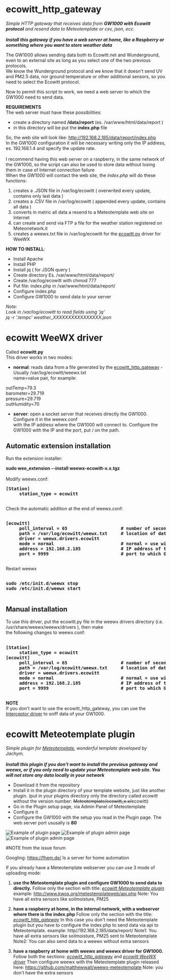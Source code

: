 # ecowitt_http_gateway
<i>Simple HTTP gateway that receives data from <b>GW1000 with Ecowitt protocol</b> and resend data to Meteotemplate or csv, json, ecc.</i><br><br>
<b><i>Install this gateway if you have a web server at home, like a Raspberry or something where you want to store weather data</b></i>
  
The GW1000 allows sending data both to Ecowitt.net and Wunderground, even to an external site as long as you select one
of the two previous protocols. <br>
We know the Wunderground protocol and we know that it doesn't send UV and PM2.5 data, nor ground temperature or
other additional sensors, so you need to select the Ecowitt protocol.<br>

Now to permit this script to work, we need a web server to which the GW1000 need to send data.

<b>REQUIREMENTS</B>
<br>
The web server must have these possibilities:
- create a directory named <b>/data/report</b> (es. /var/www/html/data/report )
- in this directory will be put the <b>index.php</b> file 

So, the web site will look like: http://192.168.2.185/data/report/index.php<br>
In the GW1000 configuration it will be necessary writing only the IP address, es. 192.168.1.4 and specify the update rate.<br>
<br>
I recommend having this web server on a raspberry, in the same network of the GW1000, so the script can also be used to store data without losing them in case of Internet connection failure<br> 
When the GW1000 will contact the web site, the <i>index.php</i> will do these functions:

1) creates a .JSON file in /var/log/ecowitt ( overwrited every update, contains only last data )<br>
2) creates a .CSV file in /var/log/ecowitt ( appended every update, contains all data )<br>
3) converts in metric all data a resend to a Meteotemplate web site on Internet<br>
4) can create and send via FTP a file for the weather station registered on Meteonetwork.it 
5) creates a weewx.txt file in /var/log/ecowitt for the [ecowitt.py](https://raw.githubusercontent.com/iz0qwm/ecowitt_http_gateway/master/ecowitt.py) driver for WeeWX

<b>HOW TO INSTALL</b>:
- Install Apache
- Install PHP
- Install jq ( for JSON query )
- Create directory Es. /var/www/html/data/report/
- Create /var/log/ecowitt with chmod 777
- Put file: index.php in /var/www/html/data/report/
- Configure index.php
- Configure GW1000 to send data to your server

<i>Note:</i><br>
<i>Look in /var/log/ecowitt to read fields using 'jq'<br>
jq -r '.tempc' weather_XXXXXXXXXXXXXXXX.json</i>


# ecowitt WeeWX driver

Called <b>ecowitt.py</b> <br>
This driver works in two modes:

- <b>normal</b>: reads data from a file generated by the [ecowitt_http_gateway](https://github.com/iz0qwm/ecowitt_http_gateway/blob/master/README.md#ecowitt_http_gateway) - Usually /var/log/ecowitt/weewx.txt<br>
name=value pair, for example:<br>

outTemp=79.3<br>
barometer=29.719<br>
pressure=29.719<br>
outHumidity=70<br>

- <b>server</b>: open a socket server that receives directly the GW1000. Configure it in the weewx.conf<br>
with the IP address where the GW1000 will connect to. Configure the GW1000 with the IP and the port, put / on the path.

## Automatic extension installation

Run the extension installer:

<b>sudo wee_extension --install weewx-ecowitt-x.x.tgz</b>
<br><br>
Modify weewx.conf:
<pre>
<b>[Station]
     station_type = ecowitt
</b>
</pre>
Check the automatic addition at the end of weewx.conf:<br>
<pre>
<b>
[ecowitt]
     poll_interval = 65                    # number of seconds, just a little more than the GW1000 update time
     path = /var/log/ecowitt/weewx.txt     # location of data file generated by ecowitt_http_gateway used in mode=normal
     driver = weewx.drivers.ecowitt
     mode = normal                         # normal = use with ecowitt_http_gateway - server = directly connected to GW1000
     address = 192.168.2.185               # IP address of the PC where weewx is running in mode=server, to which GW1000 will connect to                
     port = 9999                           # port to which GW1000 will connect to in mode=server
</b>
</pre>

Restart weewx<br>
<pre>
<b>
sudo /etc/init.d/weewx stop
sudo /etc/init.d/weewx start
</b>
</pre>
## Manual installation
To use this driver, put the ecowitt.py file in the weewx drivers directory (i.e. /usr/share/weewx/weewx/drivers ), then make<br>
the following changes to weewx.conf:<br>
<br>
<pre>
<b>[Station]
     station_type = ecowitt
[ecowitt]
     poll_interval = 65                    # number of seconds, just a little more than the GW1000 update time
     path = /var/log/ecowitt/weewx.txt     # location of data file generated by ecowitt_http_gateway
     driver = weewx.drivers.ecowitt
     mode = normal                         # normal = use with ecowitt_http_gateway - server = directly connected to GW1000
     address = 192.168.2.185               # IP address of the PC where weewx is running in mode=server, to which GW1000 will connect to                
     port = 9999                           # port to which GW1000 will connect to in mode=server
</b>
</pre>

<b>NOTE</b><br>
If you don't want to use the ecowitt_http_gateway, you can use the [Interceptor driver](https://github.com/matthewwall/weewx-interceptor) to sniff data of your GW1000.

# ecowitt Meteotemplate plugin
<i>Simple plugin for [Meteotemplate](http://www.meteotemplate.com/), wonderful template developed by Jachym.</i><br><br>
<b><i>Install this plugin if you don't want to install the previous gateway and weewx, or if you only need to update your Meteotemplate web site. You will not store any data locally in your network</b></i>

- Download it from the repository
- Install it in the plugin directory of your template website, just like another plugin. (put in your plugins directory only the directory called <i>ecowitt</i> without the version number: <del>Meteotemplate/ecowitt_x.x/</del>ecowitt) 
- Go in the Plugin setup page, via Admin Panel of Meteotemplate
- Configure it
- Configure the GW1000 with the setup you read in the Plugin page. The web server port ususally is <b>80</b>

![Example of plugin page](https://raw.githubusercontent.com/iz0qwm/ecowitt_http_gateway/master/ecowitt_plugin1.png)
![Example of plugin admin page](https://raw.githubusercontent.com/iz0qwm/ecowitt_http_gateway/master/ecowitt_plugin2.png)
![Example of plugin admin page](https://raw.githubusercontent.com/iz0qwm/ecowitt_http_gateway/master/ecowitt_plugin3.png)

#NOTE from the issue forum

Googling: https://fhem.de/
Is a server for home automation

If you already have a Meteotemplate webserver you can use 3 mode of uploading mode:

1. **use the Meteotemplate plugin and configure GW1000 to send data to directly.**
Follow only the section with title: _[ecowitt Meteotemplate plugin](https://github.com/iz0qwm/ecowitt_http_gateway/#ecowitt-meteotemplate-plugin)_
example: http://www.kwos.org/meteotemplateweb/api.php
Note: You have all extra sensors like soilmoisture, PM25

2. **have a raspberry at home, in the internal network, with a webserver where there is the index.php** 
Follow only the section with the title: _[ecowitt_http_gateway](https://github.com/iz0qwm/ecowitt_http_gateway/#ecowitt_http_gateway)_
In this case you don't need the Meteotemplate plugin but you have to configure the index.php to send data via api to Meteotemplate.
 example: http//192.168.2.185/data/report/
Note1: You have all extra sensors like soilmoisture, PM25 sent to Meteotemplate
Note2: You can also send data to a weewx without extra sensors

4. **have a raspberry at home with weewx and weewx driver for GW1000.**
Follow both the sections: _[ecowitt_http_gateway](https://github.com/iz0qwm/ecowitt_http_gateway/#ecowitt_http_gateway)_ and _[ecowitt WeeWX driver](https://github.com/iz0qwm/ecowitt_http_gateway/#ecowitt-weewx-driver)_
Then configure weewx with the Meteotemplate plugin released here:
https://github.com/matthewwall/weewx-meteotemplate
Note: you don't have the extra sensors 
